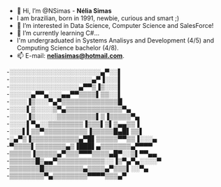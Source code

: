 - 👋 Hi, I’m @NSimas - **Nélia Simas**
- I am brazilian, born in 1991, newbie, curious and smart ;)
- 👀 I’m interested in Data Science, Computer Science and SalesForce! 
- 🌱 I’m currently learning C#... 
- I'm undergraduated in Systems Analisys and Development (4/5) and Computing Science bachelor (4/8).
- 📫 E-mail: **neliasimas@hotmail.com**. 

-░░░░░░░░░░░░░░░░░░░░░▄▀░░▌ <br>
-░░░░░░░░░░░░░░░░░░░▄▀▐░░░▌ <br>
-░░░░░░░░░░░░░░░░▄▀▀▒▐▒░░░▌ <br>
-░░░░░▄▀▀▄░░░▄▄▀▀▒▒▒▒▌▒▒░░▌ <br>
-░░░░▐▒░░░▀▄▀▒▒▒▒▒▒▒▒▒▒▒▒▒█ <br>
-░░░░▌▒░░░░▒▀▄▒▒▒▒▒▒▒▒▒▒▒▒▒▀▄ <br>
-░░░░▐▒░░░░░▒▒▒▒▒▒▒▒▒▌▒▐▒▒▒▒▒▀▄ <br>
-░░░░▌▀▄░░▒▒▒▒▒▒▒▒▐▒▒▒▌▒▌▒▄▄▒▒▐ <br>
-░░░▌▌▒▒▀▒▒▒▒▒▒▒▒▒▒▐▒▒▒▒▒█▄█▌▒▒▌ <br>
-░▄▀▒▐▒▒▒▒▒▒▒▒▒▒▒▄▀█▌▒▒▒▒▒▀▀▒▒▐░░░▄ <br>
-▀▒▒▒▒▌▒▒▒▒▒▒▒▄▒▐███▌▄▒▒▒▒▒▒▒▄▀▀▀▀ <br>
-▒▒▒▒▒▐▒▒▒▒▒▄▀▒▒▒▀▀▀▒▒▒▒▄█▀░░▒▌▀▀▄▄ <br>
-▒▒▒▒▒▒█▒▄▄▀▒▒▒▒▒▒▒▒▒▒▒░░▐▒▀▄▀▄░░░░▀ <br>
-▒▒▒▒▒▒▒█▒▒▒▒▒▒▒▒▒▄▒▒▒▒▄▀▒▒▒▌░░▀▄ <br>
-▒▒▒▒▒▒▒▒▀▄▒▒▒▒▒▒▒▒▀▀▀▀▒▒▒▄▀ <br>
